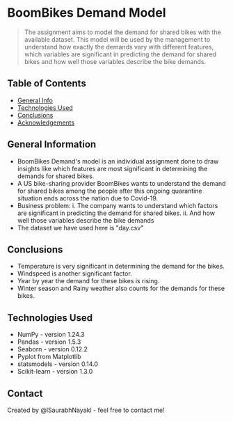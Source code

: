 # BoomBikes Demand Model
> The assignment aims to model the demand for shared bikes with the available dataset. This model will be used by the management to understand how exactly the demands vary with different features, which variables are significant in predicting the demand for shared bikes and how well those variables describe the bike demands.


## Table of Contents
* [General Info](#general-information)
* [Technologies Used](#technologies-used)
* [Conclusions](#conclusions)
* [Acknowledgements](#acknowledgements)

<!-- You can include any other section that is pertinent to your problem -->

## General Information
- BoomBikes Demand's model is an individual assignment done to draw insights like which features are most significant in determining the demands for shared bikes. 
- A US bike-sharing provider BoomBikes wants to understand the demand for shared bikes among the people after this ongoing quarantine situation ends across the nation due to Covid-19.
- Business problem:
  i. The company wants to understand which factors are significant in predicting the demand for shared bikes.
  ii. And how well those variables describe the bike demands
- The dataset we have used here is "day.csv"

<!-- You don't have to answer all the questions - just the ones relevant to your project. -->

## Conclusions
- Temperature is very significant in determining the demand for the bikes.
- Windspeed is another significant factor.
- Year by year the demand for these bikes is rising.
- Winter season and Rainy weather also counts for the demands for these bikes.

<!-- You don't have to answer all the questions - just the ones relevant to your project. -->


## Technologies Used
- NumPy - version 1.24.3
- Pandas - version 1.5.3
- Seaborn - version 0.12.2
- Pyplot from Matplotlib
- statsmodels - version 0.14.0
- Scikit-learn - version 1.3.0

<!-- As the libraries versions keep on changing, it is recommended to mention the version of library used in this project -->

<!-- ## Acknowledgements
Give credit here.
- This project was inspired by...
- References if any...
- This project was based on [this tutorial](https://www.example.com). -->


## Contact
Created by @lSaurabhNayakl - feel free to contact me!

<!-- Optional -->
<!-- ## License -->
<!-- This project is open source and available under the [... License](). -->

<!-- You don't have to include all sections - just the one's relevant to your project -->
